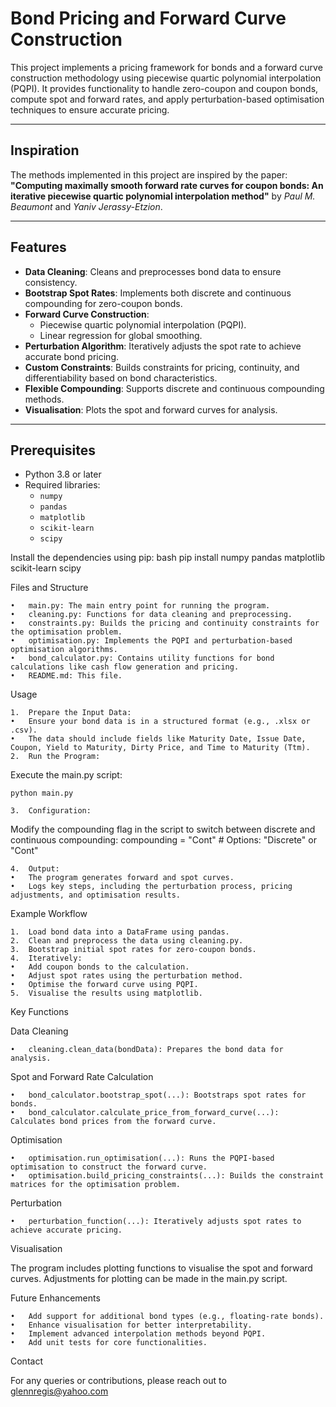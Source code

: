 # Bond Pricing and Forward Curve Construction

This project implements a pricing framework for bonds and a forward curve construction methodology using piecewise quartic polynomial interpolation (PQPI). It provides functionality to handle zero-coupon and coupon bonds, compute spot and forward rates, and apply perturbation-based optimisation techniques to ensure accurate pricing.

---

## Inspiration

The methods implemented in this project are inspired by the paper:
**"Computing maximally smooth forward rate curves for coupon bonds: An iterative piecewise quartic polynomial interpolation method"** by *Paul M. Beaumont* and *Yaniv Jerassy-Etzion*.

---

## Features

- **Data Cleaning**: Cleans and preprocesses bond data to ensure consistency.
- **Bootstrap Spot Rates**: Implements both discrete and continuous compounding for zero-coupon bonds.
- **Forward Curve Construction**:
  - Piecewise quartic polynomial interpolation (PQPI).
  - Linear regression for global smoothing.
- **Perturbation Algorithm**: Iteratively adjusts the spot rate to achieve accurate bond pricing.
- **Custom Constraints**: Builds constraints for pricing, continuity, and differentiability based on bond characteristics.
- **Flexible Compounding**: Supports discrete and continuous compounding methods.
- **Visualisation**: Plots the spot and forward curves for analysis.

---

## Prerequisites

- Python 3.8 or later
- Required libraries:
  - `numpy`
  - `pandas`
  - `matplotlib`
  - `scikit-learn`
  - `scipy`

Install the dependencies using pip:
bash
pip install numpy pandas matplotlib scikit-learn scipy



Files and Structure

	•	main.py: The main entry point for running the program.
	•	cleaning.py: Functions for data cleaning and preprocessing.
	•	constraints.py: Builds the pricing and continuity constraints for the optimisation problem.
	•	optimisation.py: Implements the PQPI and perturbation-based optimisation algorithms.
	•	bond_calculator.py: Contains utility functions for bond calculations like cash flow generation and pricing.
	•	README.md: This file.


Usage

	1.	Prepare the Input Data:
	•	Ensure your bond data is in a structured format (e.g., .xlsx or .csv).
	•	The data should include fields like Maturity Date, Issue Date, Coupon, Yield to Maturity, Dirty Price, and Time to Maturity (Ttm).
	2.	Run the Program:
Execute the main.py script:

```python main.py```


	3.	Configuration:
Modify the compounding flag in the script to switch between discrete and continuous compounding:
compounding = "Cont"  # Options: "Discrete" or "Cont"

	4.	Output:
	•	The program generates forward and spot curves.
	•	Logs key steps, including the perturbation process, pricing adjustments, and optimisation results.

Example Workflow

	1.	Load bond data into a DataFrame using pandas.
	2.	Clean and preprocess the data using cleaning.py.
	3.	Bootstrap initial spot rates for zero-coupon bonds.
	4.	Iteratively:
	•	Add coupon bonds to the calculation.
	•	Adjust spot rates using the perturbation method.
	•	Optimise the forward curve using PQPI.
	5.	Visualise the results using matplotlib.

Key Functions

Data Cleaning

	•	cleaning.clean_data(bondData): Prepares the bond data for analysis.

Spot and Forward Rate Calculation

	•	bond_calculator.bootstrap_spot(...): Bootstraps spot rates for bonds.
	•	bond_calculator.calculate_price_from_forward_curve(...): Calculates bond prices from the forward curve.

Optimisation

	•	optimisation.run_optimisation(...): Runs the PQPI-based optimisation to construct the forward curve.
	•	optimisation.build_pricing_constraints(...): Builds the constraint matrices for the optimisation problem.

Perturbation

	•	perturbation_function(...): Iteratively adjusts spot rates to achieve accurate pricing.

Visualisation

The program includes plotting functions to visualise the spot and forward curves. Adjustments for plotting can be made in the main.py script.

Future Enhancements

	•	Add support for additional bond types (e.g., floating-rate bonds).
	•	Enhance visualisation for better interpretability.
	•	Implement advanced interpolation methods beyond PQPI.
	•	Add unit tests for core functionalities.


Contact

For any queries or contributions, please reach out to glennregis@yahoo.com

